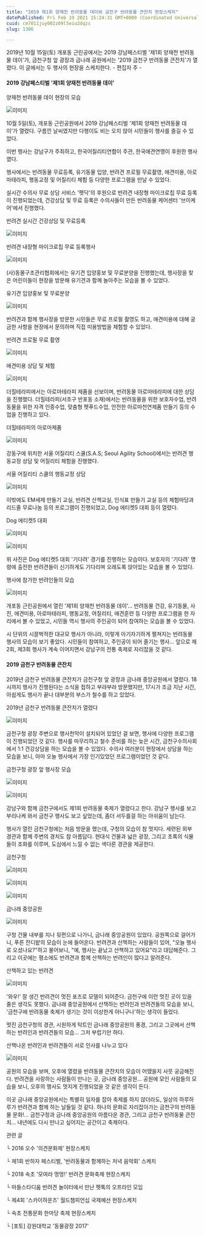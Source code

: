 ```yaml
---
title: "2019 제1회 양재천 반려동물 데이와 금천구 반려동물 큰잔치 현장스케치"
datePublished: Fri Feb 19 2021 15:24:31 GMT+0000 (Coordinated Universal Time)
cuid: cm7011juy002z09l5eiu2dqzs
slug: 1306

---
```



2019년 10월 15일(토) 개포동 근린공에서는 2019 강남페스티벌 '제1회 양재천 반려동물 데이'가, 금천구청 앞 광장과 금나래 공원에서는 '2019 금천구 반려동물 큰잔치'가 열렸다. 이 글에서는 두 행사의 현장을 스케치한다. - 편집자 주 -

#### 2019 강남페스티벌 '제1회 양재천 반려동물 데이'

양재천 반려동물 데이 현장의 모습

![이미지](https://cdn.hashnode.com/res/hashnode/image/upload/v1739250792868/e2034459-4022-4b96-b7e1-b1514200ae03.jpeg)

10월 5일(토), 개포동 근린공원에서 2019 강남페스티벌 '제1회 양재천 반려동물 데이'가 열렸다. 구름낀 날씨였지만 다행이도 비는 오지 않아 시민들이 행사를 즐길 수 있었다.

이번 행사는 강남구가 주최하고, 한국어질리티연합이 주관, 한국애견연맹이 후원한 행사였다.

행사에서는 반려동물 무료등록, 유기동물 입양, 반려견 프로필 무료촬영, 애견미용, 아로마테라피, 행동교정 및 어질리티 체험 등 다양한 프로그램을 만날 수 있었다.

실시간 수의사 무료 상담 서비스 '펫닥'의 후원으로 반려견 내장형 마이크로칩 무료 등록이 진행되었는데, 건강상담 및 무료 등록은 수의사들이 만든 반려동물 케어센터 '브이케어'에서 진행했다.

반려견 실시간 건강상담 및 무료등록

![이미지](https://cdn.hashnode.com/res/hashnode/image/upload/v1739250794872/b73b2b41-0c97-4d78-b543-a78e1a4235b3.jpeg)

반려견 내장형 마이크로칩 무료 등록행사

![이미지](https://cdn.hashnode.com/res/hashnode/image/upload/v1739250796828/b9f35da4-97a2-4480-8f20-615867ddca42.jpeg)

(사)동물구조관리협회에서는 유기견 입양홍보 및 무료분양을 진행했는데, 행사장을 찾은 어린이들이 현장을 방문해 유기견과 함께 놀아주는 모습을 볼 수 있었다.

유기견 입양홍보 및 무료분양

![이미지](https://cdn.hashnode.com/res/hashnode/image/upload/v1739250799198/e59e3bb7-406f-47ce-a544-89cd4576d6a2.jpeg)

반려견과 함께 행사장을 방문한 시민들은 무료 프로필 촬영도 하고, 애견미용에 대해 궁금한 사항을 현장에서 문의하며 직접 미용방법을 체험할 수 있었다.

반려견 프로필 무료 촬영

![이미지](https://cdn.hashnode.com/res/hashnode/image/upload/v1739250801496/624022b6-45bc-41de-a74c-b6d0b4d8dad6.jpeg)

애견미용 상담 및 체험

![이미지](https://cdn.hashnode.com/res/hashnode/image/upload/v1739250803722/7f0b7bcd-8626-4d06-909c-8ccdc26b01c0.jpeg)

더힐테라피에서는 아로마테라피 제품을 선보이며, 반려동물 아로마테라피에 대한 상담을 진행했다. 더힐테라피(서초구 반포동 소재)에서는 반려동물을 위한 보호자수업, 반려동물을 위한 자격 인증수업, 맞춤형 펫푸드수업, 안전한 아로마천연제품 만들기 등의 수업을 진행하고 있다.

더힐테라피의 아로마제품

![이미지](https://cdn.hashnode.com/res/hashnode/image/upload/v1739250805945/c5fcb7bb-3fe5-48b8-a73e-f559280dde69.jpeg)

강동구에 위치한 서울 어질리티 스쿨(S.A.S; Seoul Agility School)에서는 반려견 행동교정 상담 및 어질리티 체험을 진행했다.

서울 어질리티 스쿨의 행동교정 상담

![이미지](https://cdn.hashnode.com/res/hashnode/image/upload/v1739250808151/4c83a583-876f-44a3-ad0b-d99fdfcc3fdc.jpeg)

이밖에도 EM세제 만들기 교실, 반려견 산책교실, 인식표 만들기 교실 등의 체험마당과 리드줄 무료나눔 등의 프로그램이 진행되었고, Dog 에티켓5 대회 등이 열렸다.

Dog 에티켓5 대회

![이미지](https://cdn.hashnode.com/res/hashnode/image/upload/v1739250810437/e068b723-c85c-4480-b457-d07eaa614de3.jpeg)

![이미지](https://cdn.hashnode.com/res/hashnode/image/upload/v1739250812654/598f5b94-dc61-4eda-b7f5-6ee6e43fd357.jpeg)

위 사진은 Dog 에티켓5 대회 '기다려' 경기를 진행하는 모습이다. 보호자의 '기다려' 명령에 출전한 반려견들이 신기하게도 기다리며 오래도록 앉아있는 모습을 볼 수 있었다.

행사에 참가한 반려인들의 모습

![이미지](https://cdn.hashnode.com/res/hashnode/image/upload/v1739250814838/bfd24d21-9e5e-4313-82b1-c19ded3bac6c.jpeg)

개포동 근린공원에서 열린 '제1회 양재천 반려동물 데이'... 반려동물 건강, 유기동물, 사진, 애견미용, 아로마테라피, 행동교정, 어질리티, 애견훈련 등 다양한 프로그램을 한 자리에서 볼 수 있었고, 시민들 역시 행사의 주인공이 되어 참여하는 모습을 볼 수 있었다.

시 단위의 시끌벅적한 대규모 행사가 아니라, 이렇게 아기자기하게 펼쳐지는 반려동물 행사의 모습이 보기 좋았다. 시민들이 참여하고, 주인공이 되어 즐기는 행사... 앞으로 제2회, 제3회 행사가 계속 이어지면서 강남구의 전통 축제로 자리잡을 것 같다.

#### 2019 금천구 반려동물 큰잔치

2019년 금천구 반려동물 큰잔치가 금천구청 앞 광장과 금나래 중앙공원에서 열렸다. 18시까지 행사가 진행된다는 소식을 접하고 부랴부랴 방문했지만, 17시가 조금 지난 시간, 아쉽게도 행사가 끝나 대부분의 부스가 철수를 하고 있었다.

2019년 금천구 반려동물 큰잔치가 열렸다

![이미지](https://cdn.hashnode.com/res/hashnode/image/upload/v1739250817154/36c96f21-24e1-4ae2-a501-5ddb14501cf8.jpeg)

금천구청 광장 주변으로 행사천막이 설치되어 있었던 걸 보면, 행사에 다양한 프로그램이 진행되었던 것 같다. 행사를 마무리하고 철수 준비를 하는 늦은 시간, 금천구수의사회에서 1:1 건강상담을 하는 모습을 볼 수 있었다. 수의사 여러분이 현장에서 상담을 하는 모습을 보니, 아마 오늘 행사에서 가장 인기있었던 프로그램이었던 것 같다.

금천구청 광장 앞 행사장 모습

![이미지](https://cdn.hashnode.com/res/hashnode/image/upload/v1739250819694/2e5d8344-4070-4e9f-90ec-633d41018cb9.jpeg)

![이미지](https://cdn.hashnode.com/res/hashnode/image/upload/v1739250822338/80c6e6ea-961d-442e-912e-c79b1fe69d67.jpeg)

강남구와 함께 금천구에서도 제1회 반려동물 축제가 열렸다고 한다. 강남구 행사를 보고 부리나케 와서 금천구 행사도 보고 싶었는데, 좀더 서두를걸 하는 아쉬움이 남는다.

행사가 열린 금천구청에는 처음 방문을 했는데, 구청의 모습이 참 멋지다. 세련된 외부 경관과 함께 주변의 경치도 참 아름답다. 현대식 건물과 넓은 광장, 그리고 초록의 식물들이 조화를 이루며, 도심에서 느낄 수 없는 색다른 경관을 제공한다.

금천구청

![이미지](https://cdn.hashnode.com/res/hashnode/image/upload/v1739250824686/713e3269-5e73-44e7-b2c4-ccc39d7c1ebd.jpeg)

![이미지](https://cdn.hashnode.com/res/hashnode/image/upload/v1739250827098/d7459340-31e2-4583-8805-d99255ab46b4.jpeg)

![이미지](https://cdn.hashnode.com/res/hashnode/image/upload/v1739250829643/cb184ffe-5c82-49de-a422-171ce3f09bfa.jpeg)

금나래 중앙공원

![이미지](https://cdn.hashnode.com/res/hashnode/image/upload/v1739250832190/ee301d52-a633-4cd0-957d-0836e107f56b.jpeg)

구청 건물 내부를 지나 뒷편으로 나가니, 금나래 중앙공원이 있었다. 공원쪽으로 걸어가니, 푸른 잔디밭의 모습이 눈에 들어온다. 반려견과 산책하는 사람들이 있어, "오늘 행사로 오셨나요?"하고 물어보니, "예, 행사는 끝났고 산책하고 있어요"라고 대답해준다. 그리고 이곳에는 평소에도 반려견과 함께 산책하는 반려인이 많다고 알려준다.

산책하고 있는 반려견

![이미지](https://cdn.hashnode.com/res/hashnode/image/upload/v1739250834471/c80d4bb8-13fd-4bc0-b16d-0b1ca13e8607.jpeg)

'와우!' 잘 생긴 반려견이 멋진 포즈로 모델이 되어준다. 금천구에 이런 멋진 곳이 있을 줄은 생각도 못했다. 금나래 중앙공원에서 산책하는 반려인과 반려견들의 모습을 보니, '금천구에 반려동물 축제가 생기는 것이 이상한게 아니구나'하는 생각이 들었다.

멋진 금천구청의 경관, 시원하게 탁트인 금나래 중앙공원의 풍경, 그리고 그곳에서 산책하는 반려인과 반려견들의 모습... 그저 부럽기만 하다.

산책나온 반려인과 반려견들이 서로 인사를 나누고 있다

![이미지](https://cdn.hashnode.com/res/hashnode/image/upload/v1739250836829/fc256625-8db4-4a4c-9bbc-cdbfcf8ed1e7.jpeg)

공원의 모습을 보며, 오후에 열렸을 반려동물 큰잔치의 모습이 어땠을지 사뭇 궁금해진다. 반려견을 사랑하는 사람들이 만나는 곳, 금나래 중앙공원... 공원에 모인 사람들의 모습을 보니, 오후의 행사도 멋지게 진행되었을 것 같은 생각이 든다.

이곳 금나래 중앙공원에서는 특별히 일자를 잡아 축제를 하지 않더라도, 일상의 하루하루가 반려견과 함께 하는 날들일 것 같다. 하나의 문화로 자리잡아가는 금천구의 반려동물 문화!... 금천구청과 금나래 중앙공원의 아름다운 경관, 그리고 금천구 반려동물 큰잔치... 내년에도 다시 만나고 싶어지는 공간이고 축제이다.

관련 글

└ 2016 오수 '의견문화제' 현장스케치

└ 제1회 반하자 페스티벌, '반려동물과 함께하는 저녁 음악회' 스케치

└ 2018 속초 '모여라 멍멍!' 반려견 문화축제 현장스케치

└ 마들스타디움 반려견 놀이터에서 만난 펫톡의 오프라인 모임

└ 제4회 '스카이하운즈' 월드챔피언십 국제예선 현장스케치

└ 속초 전통문화 한마당 축제 현장스케치

└ [포토] 강원대학교 '동물광장 2017'